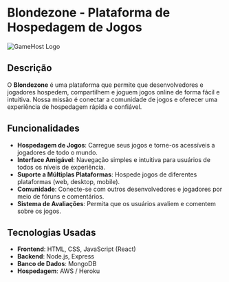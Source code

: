 # Blondezone - Plataforma de Hospedagem de Jogos

![GameHost Logo](link-para-sua-imagem-de-logo)

## Descrição

O **Blondezone** é uma plataforma que permite que desenvolvedores e jogadores hospedem, compartilhem e joguem jogos online de forma fácil e intuitiva. Nossa missão é conectar a comunidade de jogos e oferecer uma experiência de hospedagem rápida e confiável.

## Funcionalidades

- **Hospedagem de Jogos**: Carregue seus jogos e torne-os acessíveis a jogadores de todo o mundo.
- **Interface Amigável**: Navegação simples e intuitiva para usuários de todos os níveis de experiência.
- **Suporte a Múltiplas Plataformas**: Hospede jogos de diferentes plataformas (web, desktop, mobile).
- **Comunidade**: Conecte-se com outros desenvolvedores e jogadores por meio de fóruns e comentários.
- **Sistema de Avaliações**: Permita que os usuários avaliem e comentem sobre os jogos.

## Tecnologias Usadas

- **Frontend**: HTML, CSS, JavaScript (React)
- **Backend**: Node.js, Express
- **Banco de Dados**: MongoDB
- **Hospedagem**: AWS / Heroku
